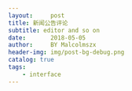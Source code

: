 ```yaml
---
layout:     post
title: 新闻公告评论
subtitle: editor and so on 
date:       2018-05-05
author:     BY Malcolmszx
header-img: img/post-bg-debug.png
catalog: true
tags:
    - interface
---
```

